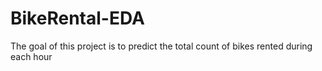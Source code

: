 # BikeRental-EDA
The goal of this project is to predict the total count of bikes rented during each hour

